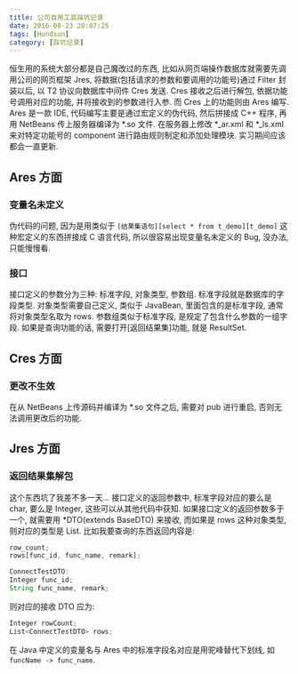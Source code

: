 ```yaml
---
title: 公司自用工具踩坑记录
date: 2016-08-23 20:07:25
tags: [Hundsun]
category: [踩坑记录]
---
```

恒生用的系统大部分都是自己魔改过的东西, 比如从网页端操作数据库就需要先调用公司的网页框架 Jres, 将数据(包括请求的参数和要调用的功能号)通过 Filter 封装以后, 以 T2 协议向数据库中间件 Cres 发送. Cres 接收之后进行解包, 依据功能号调用对应的功能, 并将接收到的参数进行入参. 而 Cres 上的功能则由 Ares 编写. Ares 是一款 IDE, 代码编写主要是通过宏定义的伪代码, 然后拼接成 C++ 程序, 再用 NetBeans 传上服务器编译为 *.so 文件. 在服务器上修改 *_ar.xml 和 *_ls.xml 来对特定功能号的 component 进行路由规则制定和添加处理模块. 实习期间应该都会一直更新.
<!--more-->
## Ares 方面
### 变量名未定义
伪代码的问题, 因为是用类似于 `[结果集语句][select * from t_demo][t_demo]` 这种宏定义的东西拼接成 C 语言代码, 所以很容易出现变量名未定义的 Bug, 没办法, 只能慢慢看.
### 接口
接口定义的参数分为三种: 标准字段, 对象类型, 参数组. 标准字段就是数据库的字段类型. 对象类型需要自己定义, 类似于 JavaBean, 里面包含的是标准字段, 通常将对象类型名取为 rows. 参数组类似于标准字段, 是规定了包含什么参数的一组字段. 如果是查询功能的话, 需要打开[返回结果集]功能, 就是 ResultSet. 

## Cres 方面
### 更改不生效
在从 NetBeans 上传源码并编译为 *.so 文件之后, 需要对 pub 进行重启, 否则无法调用更改后的功能.

## Jres 方面
### 返回结果集解包
这个东西坑了我差不多一天... 接口定义的返回参数中, 标准字段对应的要么是 char, 要么是 Integer, 这些可以从其他代码中获知. 如果接口定义的返回参数多于一个, 就需要用 *DTO(extends BaseDTO) 来接收, 而如果是 rows 这种对象类型, 则对应的类型是 List<RowstypeDTO>. 比如我要查询的东西返回内容是:
```js
row_count;
rows[func_id, func_name, remark];

ConnectTestDTO:
Integer func_id;
String func_name, remark;
```
则对应的接收 DTO 应为:
```js
Integer rowCount;
List<ConnectTestDTO> rows;
```
在 Java 中定义的变量名与 Ares 中的标准字段名对应是用驼峰替代下划线, 如 `funcName -> func_name`.